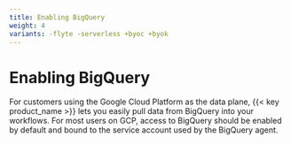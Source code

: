 ```yaml
---
title: Enabling BigQuery
weight: 4
variants: -flyte -serverless +byoc +byok
---
```


# Enabling BigQuery

For customers using the Google Cloud Platform as the data plane, {{< key product_name >}} lets you easily pull data from BigQuery into your workflows. For most users on GCP, access to BigQuery should be enabled by default and bound to the service account used by the BigQuery agent.
